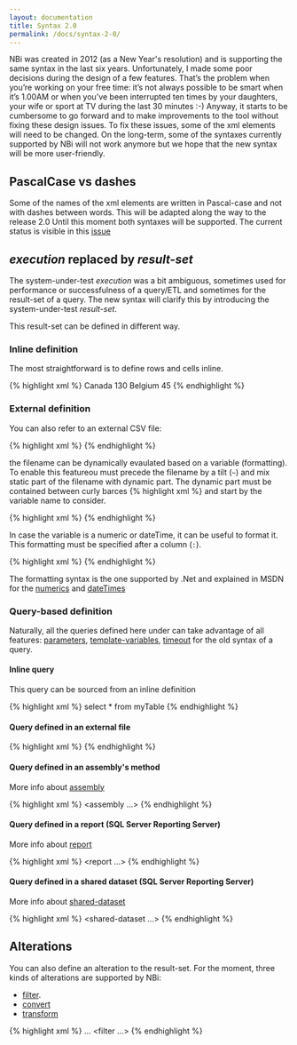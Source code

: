 ```yaml
---
layout: documentation
title: Syntax 2.0
permalink: /docs/syntax-2-0/
---
```

NBi was created in 2012 (as a New Year's resolution) and is supporting the same syntax in the last six years. Unfortunately, I made some poor decisions during the design of a few features. That’s the problem when you’re working on your free time: it’s not always possible to be smart when it’s 1.00AM or when you’ve been interrupted ten times by your daughters, your wife or sport at TV during the last 30 minutes :-) Anyway, it starts to be cumbersome to go forward and to make improvements to the tool without fixing these design issues. To fix these issues, some of the xml elements will need to be changed.  On the long-term, some of the syntaxes currently supported by NBi will not work anymore but we hope that the new syntax will be more user-friendly.

## PascalCase vs dashes

Some of the names of the xml elements are written in Pascal-case and not with dashes between words. This will be adapted along the way to the release 2.0 Until this moment both syntaxes will be supported. The current status is visible in this [issue](http://github.com/Seddryck/NBi/issues/288)

## *execution* replaced by *result-set*

The system-under-test *execution* was a bit ambiguous, sometimes used for performance or successfulness of a query/ETL and sometimes for the result-set of a query. The new syntax will clarify this by introducing the system-under-test *result-set*.

This result-set can be defined in different way. 

### Inline definition

The most straightforward is to define rows and cells inline. 

{% highlight xml %}
<resultSet>
  <row>
    <cell>Canada</cell>
    <cell>130</cell>
  </row>
  <row>
    <cell>Belgium</cell>
    <cell>45</cell>
  </row>
</resultSet>
{% endhighlight %}

### External definition

You can also refer to an external CSV file:

{% highlight xml %}
<resultSet file="myFile.csv"/>
{% endhighlight %}

the filename can be dynamically evaulated based on a variable (formatting). To enable this featureou must precede the filename by a tilt (```~```) and mix static part of the filename with dynamic part. The dynamic part must be contained between curly barces {% highlight xml %} and start by the variable name to consider.

{% highlight xml %}
<resultSet file="File_{@myVar}.csv"/>
{% endhighlight %}

In case the variable is a numeric or dateTime, it can be useful to format it. This formatting must be specified after a column (```:```).

{% highlight xml %}
<resultSet file="File_{@myDate:yyyy}_{@myDate:MM}.csv"/>
{% endhighlight %}

The formatting syntax is the one supported by .Net and explained in MSDN for the [numerics](https://docs.microsoft.com/en-us/dotnet/standard/base-types/custom-numeric-format-strings) and [dateTimes](https://docs.microsoft.com/en-us/dotnet/standard/base-types/custom-date-and-time-format-strings)

### Query-based definition

Naturally, all the queries defined here under can take advantage of all features: [parameters](../query-parameter), [template-variables](../query-template), [timeout](../query-timeout) for the old syntax of a query.

#### Inline query

This query can be sourced from an inline definition

{% highlight xml %}
<resultSet>
  <query>
    select * from myTable
  </query>
<resultSet>
{% endhighlight %}

#### Query defined in an external file

{% highlight xml %}
<resultSet>
  <query file="myQuery.sql"/>
<resultSet>
{% endhighlight %}

#### Query defined in an assembly's method

More info about [assembly](../docs/query-assembly)

{% highlight xml %}
<resultSet>
  <query>
    <assembly ...>
  <query>
<resultSet>
{% endhighlight %}

#### Query defined in a report (SQL Server Reporting Server)

More info about [report](../docs/query-report#dataset)

{% highlight xml %}
<resultSet>
  <query>
    <report ...>
  <query>
<resultSet>
{% endhighlight %}

#### Query defined in a shared dataset (SQL Server Reporting Server)

More info about [shared-dataset](../docs/shared-dataset)

{% highlight xml %}
<resultSet>
  <query>
    <shared-dataset ...>
  <query>
<resultSet>
{% endhighlight %}

## Alterations

You can also define an alteration to the result-set. For the moment, three kinds of alterations are supported by NBi:

* [filter](../resultset-rows-count-advanced/#filter).
* [convert](../resultset-alterations/#converts)
* [transform](../transform-column/)

{% highlight xml %}
<resultSet>
  <query>
    ...
  <query>
  <alteration>
    <filter ...>
  </alteration>
<resultSet>
{% endhighlight %}